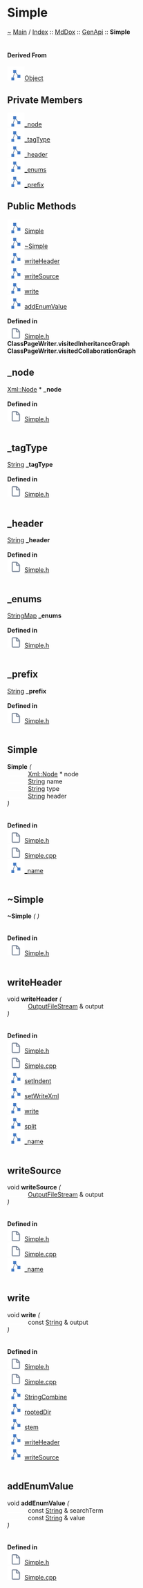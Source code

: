 <!DOCTYPE html>
<html>
<head>
</head>
<body>
<a id="simple"></a>
<h1>Simple</h1>
<a id="classMdDox_1_1GenApi_1_1Simple"></a>
<a id="mddoxgenapisimple"></a>
<a href="https://github.com/CharlesCarley/MdDox">~</a>
<a href="indexpage.md#main">Main</a>
<span class="inline-text">/</span>
<a href="index.md#index">Index</a>
<span class="inline-text">::</span>
<a href="namespaceMdDox.md#mddox">MdDox</a>
<span class="inline-text">::</span>
<a href="namespaceMdDox_1_1GenApi.md#genapi">GenApi</a>
<span class="inline-text">::</span>
<span class="bold-text"><b>Simple</b></span>
<br/>
<br/>
<a id="derived-from"></a>
<h4>Derived From</h4>
<span class="icon-list-item"><a href="classMdDox_1_1GenApi_1_1Object.md#object" class="icon-list-item"><img src="../images/class24px.svg" class="icon-list-item"/><span class="icon-list-item">Object</span>
</a>
</span>
<br/>
<a id="private-members"></a>
<h2>Private Members</h2>
<span class="icon-list-item"><a href="#_node" class="icon-list-item"><img src="../images/class24px.svg" class="icon-list-item"/><span class="icon-list-item">_node</span>
</a>
</span>
<br/>
<span class="icon-list-item"><a href="#_tagtype" class="icon-list-item"><img src="../images/class24px.svg" class="icon-list-item"/><span class="icon-list-item">_tagType</span>
</a>
</span>
<br/>
<span class="icon-list-item"><a href="#_header" class="icon-list-item"><img src="../images/class24px.svg" class="icon-list-item"/><span class="icon-list-item">_header</span>
</a>
</span>
<br/>
<span class="icon-list-item"><a href="#_enums" class="icon-list-item"><img src="../images/class24px.svg" class="icon-list-item"/><span class="icon-list-item">_enums</span>
</a>
</span>
<br/>
<span class="icon-list-item"><a href="#_prefix" class="icon-list-item"><img src="../images/class24px.svg" class="icon-list-item"/><span class="icon-list-item">_prefix</span>
</a>
</span>
<br/>
<a id="public-methods"></a>
<h2>Public Methods</h2>
<span class="icon-list-item"><a href="#simple" class="icon-list-item"><img src="../images/class24px.svg" class="icon-list-item"/><span class="icon-list-item">Simple</span>
</a>
</span>
<br/>
<span class="icon-list-item"><a href="#~simple" class="icon-list-item"><img src="../images/class24px.svg" class="icon-list-item"/><span class="icon-list-item">~Simple</span>
</a>
</span>
<br/>
<span class="icon-list-item"><a href="#writeheader" class="icon-list-item"><img src="../images/class24px.svg" class="icon-list-item"/><span class="icon-list-item">writeHeader</span>
</a>
</span>
<br/>
<span class="icon-list-item"><a href="#writesource" class="icon-list-item"><img src="../images/class24px.svg" class="icon-list-item"/><span class="icon-list-item">writeSource</span>
</a>
</span>
<br/>
<span class="icon-list-item"><a href="#write" class="icon-list-item"><img src="../images/class24px.svg" class="icon-list-item"/><span class="icon-list-item">write</span>
</a>
</span>
<br/>
<span class="icon-list-item"><a href="#addenumvalue" class="icon-list-item"><img src="../images/class24px.svg" class="icon-list-item"/><span class="icon-list-item">addEnumValue</span>
</a>
</span>
<br/>
<br/>
<span class="bold-text"><b>Defined in</b></span>
<br/>
<span class="icon-list-item"><a href="https://github.com/CharlesCarley/MdDox/blob/master/Tools/GenApi/Simple.h#L29" class="icon-list-item"><img src="../images/file24px.svg" class="icon-list-item"/><span class="icon-list-item">Simple.h</span>
</a>
</span>
<br/>
<span class="bold-text"><b>ClassPageWriter.visitedInheritanceGraph</b></span>
<br/>
<span class="bold-text"><b>ClassPageWriter.visitedCollaborationGraph</b></span>
<br/>
<a id="_node"></a>
<h2>_node</h2>
<a href="classMdDox_1_1Xml_1_1Node.md#xmlnode">Xml::Node</a>
<span class="inline-text"> *</span>
<span class="bold-text"><b>_node</b></span>
<br/>
<br/>
<span class="bold-text"><b>Defined in</b></span>
<br/>
<span class="icon-list-item"><a href="https://github.com/CharlesCarley/MdDox/blob/master/Tools/GenApi/Simple.h#L31" class="icon-list-item"><img src="../images/file24px.svg" class="icon-list-item"/><span class="icon-list-item">Simple.h</span>
</a>
</span>
<br/>
<br/>
<a id="_tagtype"></a>
<h2>_tagType</h2>
<a href="namespaceMdDox.md#string">String</a>
<span class="bold-text"><b>_tagType</b></span>
<br/>
<br/>
<span class="bold-text"><b>Defined in</b></span>
<br/>
<span class="icon-list-item"><a href="https://github.com/CharlesCarley/MdDox/blob/master/Tools/GenApi/Simple.h#L32" class="icon-list-item"><img src="../images/file24px.svg" class="icon-list-item"/><span class="icon-list-item">Simple.h</span>
</a>
</span>
<br/>
<br/>
<a id="_header"></a>
<h2>_header</h2>
<a href="namespaceMdDox.md#string">String</a>
<span class="bold-text"><b>_header</b></span>
<br/>
<br/>
<span class="bold-text"><b>Defined in</b></span>
<br/>
<span class="icon-list-item"><a href="https://github.com/CharlesCarley/MdDox/blob/master/Tools/GenApi/Simple.h#L33" class="icon-list-item"><img src="../images/file24px.svg" class="icon-list-item"/><span class="icon-list-item">Simple.h</span>
</a>
</span>
<br/>
<br/>
<a id="_enums"></a>
<h2>_enums</h2>
<a href="namespaceMdDox.md#stringmap">StringMap</a>
<span class="bold-text"><b>_enums</b></span>
<br/>
<br/>
<span class="bold-text"><b>Defined in</b></span>
<br/>
<span class="icon-list-item"><a href="https://github.com/CharlesCarley/MdDox/blob/master/Tools/GenApi/Simple.h#L34" class="icon-list-item"><img src="../images/file24px.svg" class="icon-list-item"/><span class="icon-list-item">Simple.h</span>
</a>
</span>
<br/>
<br/>
<a id="_prefix"></a>
<h2>_prefix</h2>
<a href="namespaceMdDox.md#string">String</a>
<span class="bold-text"><b>_prefix</b></span>
<br/>
<br/>
<span class="bold-text"><b>Defined in</b></span>
<br/>
<span class="icon-list-item"><a href="https://github.com/CharlesCarley/MdDox/blob/master/Tools/GenApi/Simple.h#L35" class="icon-list-item"><img src="../images/file24px.svg" class="icon-list-item"/><span class="icon-list-item">Simple.h</span>
</a>
</span>
<br/>
<br/>
<a id="simple"></a>
<h2>Simple</h2>
<span class="bold-text"><b>Simple</b></span>
<span class="italic-text"><i>(</i></span>
<div class="paragraph">
<span class="paragraph"><img src="../images/horSpace24px.svg"/><a href="classMdDox_1_1Xml_1_1Node.md#xmlnode">Xml::Node</a>
<span class="inline-text"> *</span>
<span class="inline-text">node</span>
</span>
</div>
<div class="paragraph">
<span class="paragraph"><img src="../images/horSpace24px.svg"/><a href="namespaceMdDox.md#string">String</a>
<span class="inline-text">name</span>
</span>
</div>
<div class="paragraph">
<span class="paragraph"><img src="../images/horSpace24px.svg"/><a href="namespaceMdDox.md#string">String</a>
<span class="inline-text">type</span>
</span>
</div>
<div class="paragraph">
<span class="paragraph"><img src="../images/horSpace24px.svg"/><a href="namespaceMdDox.md#string">String</a>
<span class="inline-text">header</span>
</span>
</div>
<span class="italic-text"><i>)</i></span>
<br/>
<br/>
<br/>
<span class="bold-text"><b>Defined in</b></span>
<br/>
<span class="icon-list-item"><a href="https://github.com/CharlesCarley/MdDox/blob/master/Tools/GenApi/Simple.h#L38" class="icon-list-item"><img src="../images/file24px.svg" class="icon-list-item"/><span class="icon-list-item">Simple.h</span>
</a>
</span>
<br/>
<span class="icon-list-item"><a href="https://github.com/CharlesCarley/MdDox/blob/master/Tools/GenApi/Simple.cpp#L36" class="icon-list-item"><img src="../images/file24px.svg" class="icon-list-item"/><span class="icon-list-item">Simple.cpp</span>
</a>
</span>
<br/>
<span class="icon-list-item"><a href="classMdDox_1_1GenApi_1_1Object.md#_name" class="icon-list-item"><img src="../images/class24px.svg" class="icon-list-item"/><span class="icon-list-item">_name</span>
</a>
</span>
<br/>
<br/>
<a id="~simple"></a>
<h2>~Simple</h2>
<span class="bold-text"><b>~Simple</b></span>
<span class="italic-text"><i>(</i></span>
<span class="italic-text"><i>)</i></span>
<br/>
<br/>
<br/>
<span class="bold-text"><b>Defined in</b></span>
<br/>
<span class="icon-list-item"><a href="https://github.com/CharlesCarley/MdDox/blob/master/Tools/GenApi/Simple.h#L39" class="icon-list-item"><img src="../images/file24px.svg" class="icon-list-item"/><span class="icon-list-item">Simple.h</span>
</a>
</span>
<br/>
<br/>
<a id="writeheader"></a>
<h2>writeHeader</h2>
<span class="inline-text">void</span>
<span class="bold-text"><b>writeHeader</b></span>
<span class="italic-text"><i>(</i></span>
<div class="paragraph">
<span class="paragraph"><img src="../images/horSpace24px.svg"/><a href="namespaceMdDox.md#outputfilestream">OutputFileStream</a>
<span class="inline-text"> &amp;</span>
<span class="inline-text">output</span>
</span>
</div>
<span class="italic-text"><i>)</i></span>
<br/>
<br/>
<br/>
<span class="bold-text"><b>Defined in</b></span>
<br/>
<span class="icon-list-item"><a href="https://github.com/CharlesCarley/MdDox/blob/master/Tools/GenApi/Simple.h#L41" class="icon-list-item"><img src="../images/file24px.svg" class="icon-list-item"/><span class="icon-list-item">Simple.h</span>
</a>
</span>
<br/>
<span class="icon-list-item"><a href="https://github.com/CharlesCarley/MdDox/blob/master/Tools/GenApi/Simple.cpp#L51" class="icon-list-item"><img src="../images/file24px.svg" class="icon-list-item"/><span class="icon-list-item">Simple.cpp</span>
</a>
</span>
<br/>
<span class="icon-list-item"><a href="classMdDox_1_1Xml_1_1Writer.md#setindent" class="icon-list-item"><img src="../images/class24px.svg" class="icon-list-item"/><span class="icon-list-item">setIndent</span>
</a>
</span>
<br/>
<span class="icon-list-item"><a href="classMdDox_1_1Xml_1_1Writer.md#setwritexml" class="icon-list-item"><img src="../images/class24px.svg" class="icon-list-item"/><span class="icon-list-item">setWriteXml</span>
</a>
</span>
<br/>
<span class="icon-list-item"><a href="classMdDox_1_1Xml_1_1Writer.md#write" class="icon-list-item"><img src="../images/class24px.svg" class="icon-list-item"/><span class="icon-list-item">write</span>
</a>
</span>
<br/>
<span class="icon-list-item"><a href="classMdDox_1_1StringUtils.md#split" class="icon-list-item"><img src="../images/class24px.svg" class="icon-list-item"/><span class="icon-list-item">split</span>
</a>
</span>
<br/>
<span class="icon-list-item"><a href="classMdDox_1_1GenApi_1_1Object.md#_name" class="icon-list-item"><img src="../images/class24px.svg" class="icon-list-item"/><span class="icon-list-item">_name</span>
</a>
</span>
<br/>
<br/>
<a id="writesource"></a>
<h2>writeSource</h2>
<span class="inline-text">void</span>
<span class="bold-text"><b>writeSource</b></span>
<span class="italic-text"><i>(</i></span>
<div class="paragraph">
<span class="paragraph"><img src="../images/horSpace24px.svg"/><a href="namespaceMdDox.md#outputfilestream">OutputFileStream</a>
<span class="inline-text"> &amp;</span>
<span class="inline-text">output</span>
</span>
</div>
<span class="italic-text"><i>)</i></span>
<br/>
<br/>
<br/>
<span class="bold-text"><b>Defined in</b></span>
<br/>
<span class="icon-list-item"><a href="https://github.com/CharlesCarley/MdDox/blob/master/Tools/GenApi/Simple.h#L42" class="icon-list-item"><img src="../images/file24px.svg" class="icon-list-item"/><span class="icon-list-item">Simple.h</span>
</a>
</span>
<br/>
<span class="icon-list-item"><a href="https://github.com/CharlesCarley/MdDox/blob/master/Tools/GenApi/Simple.cpp#L98" class="icon-list-item"><img src="../images/file24px.svg" class="icon-list-item"/><span class="icon-list-item">Simple.cpp</span>
</a>
</span>
<br/>
<span class="icon-list-item"><a href="classMdDox_1_1GenApi_1_1Object.md#_name" class="icon-list-item"><img src="../images/class24px.svg" class="icon-list-item"/><span class="icon-list-item">_name</span>
</a>
</span>
<br/>
<br/>
<a id="write"></a>
<h2>write</h2>
<span class="inline-text">void</span>
<span class="bold-text"><b>write</b></span>
<span class="italic-text"><i>(</i></span>
<div class="paragraph">
<span class="paragraph"><img src="../images/horSpace24px.svg"/><span class="inline-text">const </span>
<a href="namespaceMdDox.md#string">String</a>
<span class="inline-text"> &amp;</span>
<span class="inline-text">output</span>
</span>
</div>
<span class="italic-text"><i>)</i></span>
<br/>
<br/>
<br/>
<span class="bold-text"><b>Defined in</b></span>
<br/>
<span class="icon-list-item"><a href="https://github.com/CharlesCarley/MdDox/blob/master/Tools/GenApi/Simple.h#L43" class="icon-list-item"><img src="../images/file24px.svg" class="icon-list-item"/><span class="icon-list-item">Simple.h</span>
</a>
</span>
<br/>
<span class="icon-list-item"><a href="https://github.com/CharlesCarley/MdDox/blob/master/Tools/GenApi/Simple.cpp#L123" class="icon-list-item"><img src="../images/file24px.svg" class="icon-list-item"/><span class="icon-list-item">Simple.cpp</span>
</a>
</span>
<br/>
<span class="icon-list-item"><a href="namespaceMdDox.md#stringcombine" class="icon-list-item"><img src="../images/class24px.svg" class="icon-list-item"/><span class="icon-list-item">StringCombine</span>
</a>
</span>
<br/>
<span class="icon-list-item"><a href="classMdDox_1_1PathUtil.md#rooteddir" class="icon-list-item"><img src="../images/class24px.svg" class="icon-list-item"/><span class="icon-list-item">rootedDir</span>
</a>
</span>
<br/>
<span class="icon-list-item"><a href="classMdDox_1_1PathUtil.md#stem" class="icon-list-item"><img src="../images/class24px.svg" class="icon-list-item"/><span class="icon-list-item">stem</span>
</a>
</span>
<br/>
<span class="icon-list-item"><a href="classMdDox_1_1GenApi_1_1Simple.md#writeheader" class="icon-list-item"><img src="../images/class24px.svg" class="icon-list-item"/><span class="icon-list-item">writeHeader</span>
</a>
</span>
<br/>
<span class="icon-list-item"><a href="classMdDox_1_1GenApi_1_1Simple.md#writesource" class="icon-list-item"><img src="../images/class24px.svg" class="icon-list-item"/><span class="icon-list-item">writeSource</span>
</a>
</span>
<br/>
<br/>
<a id="addenumvalue"></a>
<h2>addEnumValue</h2>
<span class="inline-text">void</span>
<span class="bold-text"><b>addEnumValue</b></span>
<span class="italic-text"><i>(</i></span>
<div class="paragraph">
<span class="paragraph"><img src="../images/horSpace24px.svg"/><span class="inline-text">const </span>
<a href="namespaceMdDox.md#string">String</a>
<span class="inline-text"> &amp;</span>
<span class="inline-text">searchTerm</span>
</span>
</div>
<div class="paragraph">
<span class="paragraph"><img src="../images/horSpace24px.svg"/><span class="inline-text">const </span>
<a href="namespaceMdDox.md#string">String</a>
<span class="inline-text"> &amp;</span>
<span class="inline-text">value</span>
</span>
</div>
<span class="italic-text"><i>)</i></span>
<br/>
<br/>
<br/>
<span class="bold-text"><b>Defined in</b></span>
<br/>
<span class="icon-list-item"><a href="https://github.com/CharlesCarley/MdDox/blob/master/Tools/GenApi/Simple.h#L45" class="icon-list-item"><img src="../images/file24px.svg" class="icon-list-item"/><span class="icon-list-item">Simple.h</span>
</a>
</span>
<br/>
<span class="icon-list-item"><a href="https://github.com/CharlesCarley/MdDox/blob/master/Tools/GenApi/Simple.cpp#L145" class="icon-list-item"><img src="../images/file24px.svg" class="icon-list-item"/><span class="icon-list-item">Simple.cpp</span>
</a>
</span>
<br/>
<br/>
</div>
</div>
</body>
</html>
